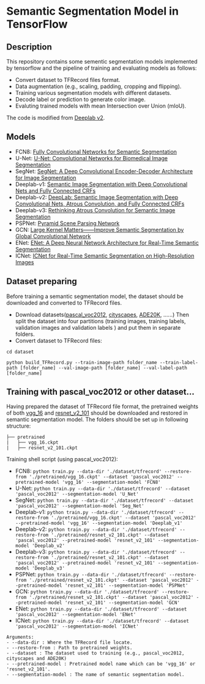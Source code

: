 # Semantic Segmentation Model in TensorFlow

## Description
This repository contains some sementic segmentation models implemented by tensorflow and the pipeline of training and evaluating models as follows:
- Convert dataset to TFRecord files format.
- Data augmentation (e.g., scaling, padding, cropping and flipping).
- Training various segmentation models with different datasets.
- Decode label or prediction to generate color image. 
- Evaluting trained models with mean Intersection over Union (mIoU).

The code is modified from [Deeplab v2](https://github.com/DrSleep/tensorflow-deeplab-resnet).

## Models
- FCN8: [Fully Convolutional Networks for Semantic Segmentation](https://arxiv.org/abs/1411.4038)
- U-Net: [U-Net: Convolutional Networks for Biomedical Image Segmentation](https://arxiv.org/abs/1505.04597)
- SegNet: [SegNet: A Deep Convolutional Encoder-Decoder Architecture for Image Segmentation](https://arxiv.org/abs/1511.00561)
- Deeplab-v1: [Semantic Image Segmentation with Deep Convolutional Nets and Fully Connected CRFs](https://arxiv.org/abs/1412.7062)
- Deeplab-v2: [DeepLab: Semantic Image Segmentation with Deep Convolutional Nets, Atrous Convolution, and Fully Connected CRFs](https://arxiv.org/abs/1606.00915)
- Deeplab-v3: [Rethinking Atrous Convolution for Semantic Image Segmentation](https://arxiv.org/abs/1706.05587)
- PSPNet: [Pyramid Scene Parsing Network](https://arxiv.org/abs/1612.01105)
- GCN: [Large Kernel Matters——Improve Semantic Segmentation by Global Convolutional Network](https://arxiv.org/abs/1703.02719)
- ENet: [ENet: A Deep Neural Network Architecture for Real-Time Semantic Segmentation](https://arxiv.org/abs/1606.02147)
- ICNet: [ICNet for Real-Time Semantic Segmentation on High-Resolution Images](https://arxiv.org/abs/1704.08545)

## Dataset preparing
Before training a semantic segmentation model, the dataset should be downloaded and converted to TFRecord files. 
- Download datasets([pascal_voc2012](http://host.robots.ox.ac.uk/pascal/VOC/voc2012/index.html), [cityscapes](https://www.cityscapes-dataset.com/dataset-overview/#features), [ADE20K](http://groups.csail.mit.edu/vision/datasets/ADE20K/), ......)
Then split the dataset into four partitions (training images, training labels, validation images and validation labels ) and put them in separate folders.
- Convert dataset to TFRecord files:
```
cd dataset

python build_TFRecord.py --train-image-path folder_name --train-label-path [folder_name] --val-image-path [folder_name] --val-label-path [folder_name]
```

## Training with pascal_voc2012 or other dataset...
Having prepared the dataset of TFRecord file format, the pretrained weights of both [vgg_16](https://github.com/tensorflow/models/tree/master/research/slim) and [resnet_v2_101](https://github.com/tensorflow/models/tree/master/research/slim) should be downloaded and restored in semantic segmentation model. The folders should be set up in following structure:

    ├── pretrained                   
    |   ├── vgg_16.ckpt
    |   ├── resnet_v2_101.ckpt

Training shell script (using pascal_voc2012):
- FCN8: `python train.py --data-dir './dataset/tfrecord' --restore-from './pretrained/vgg_16.ckpt' --dataset 'pascal_voc2012' --pretrained-model 'vgg_16' --segmentation-model 'FCN8'`
- U-Net: `python train.py --data-dir './dataset/tfrecord' --dataset 'pascal_voc2012' --segmentation-model 'U_Net'`
- SegNet: `python train.py --data-dir './dataset/tfrecord' --dataset 'pascal_voc2012' --segmentation-model 'Seg_Net'`
- Deeplab-v1: `python train.py --data-dir './dataset/tfrecord' --restore-from './pretrained/vgg_16.ckpt' --dataset 'pascal_voc2012' --pretrained-model 'vgg_16' --segmentation-model 'Deeplab_v1'`
- Deeplab-v2: `python train.py --data-dir './dataset/tfrecord' --restore-from './pretrained/resnet_v2_101.ckpt' --dataset 'pascal_voc2012' --pretrained-model 'resnet_v2_101' --segmentation-model 'Deeplab_v2'`
- Deeplab-v3: `python train.py --data-dir './dataset/tfrecord' --restore-from './pretrained/resnet_v2_101.ckpt' --dataset 'pascal_voc2012' --pretrained-model 'resnet_v2_101' --segmentation-model 'Deeplab_v3'`
- PSPNet: `python train.py --data-dir './dataset/tfrecord' --restore-from './pretrained/resnet_v2_101.ckpt' --dataset 'pascal_voc2012' --pretrained-model 'resnet_v2_101' --segmentation-model 'PSPNet'`
- GCN: `python train.py --data-dir './dataset/tfrecord' --restore-from './pretrained/resnet_v2_101.ckpt' --dataset 'pascal_voc2012' --pretrained-model 'resnet_v2_101' --segmentation-model 'GCN'`
- ENet: `python train.py --data-dir './dataset/tfrecord' --dataset 'pascal_voc2012' --segmentation-model 'ENet'`
- ICNet: `python train.py --data-dir './dataset/tfrecord' --dataset 'pascal_voc2012' --segmentation-model 'ICNet'`
```
Arguments:
- --data-dir : Where the TFRecord file locate.
- --restore-from : Path to pretrained weights.
- --dataset : The dataset used to training (e.g., pascal_voc2012, cityscapes and ADE20K)
- --pretrained-model : Pretrained model name which can be 'vgg_16' or 'resnet_v2_101'.
- --segmentation-model : The name of semantic segmentation model.

```
